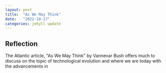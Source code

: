 ```yaml
---
layout: post
title:  "As We May Think"
date:   "2022-10-17"
categories: jekyll update
---
```


## Reflection
The Atlantic article, "As We May Think" by Vannevar Bush offers much to discuss on the topic of technological evolution and where we are today with the advancements in 